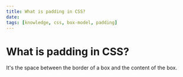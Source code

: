 ```yaml
---
title: What is padding in CSS?
date:
tags: [knowledge, css, box-model, padding]
---
```


# What is padding in CSS?
It's the space between the border of a box and the content of the box.
